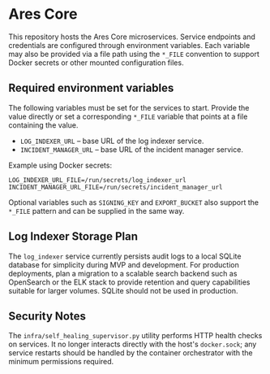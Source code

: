 # Ares Core

This repository hosts the Ares Core microservices. Service endpoints and
credentials are configured through environment variables. Each variable may
also be provided via a file path using the `*_FILE` convention to support
Docker secrets or other mounted configuration files.

## Required environment variables

The following variables must be set for the services to start. Provide the
value directly or set a corresponding `*_FILE` variable that points at a file
containing the value.

- `LOG_INDEXER_URL` – base URL of the log indexer service.
- `INCIDENT_MANAGER_URL` – base URL of the incident manager service.

Example using Docker secrets:

```
LOG_INDEXER_URL_FILE=/run/secrets/log_indexer_url
INCIDENT_MANAGER_URL_FILE=/run/secrets/incident_manager_url
```

Optional variables such as `SIGNING_KEY` and `EXPORT_BUCKET` also support the
`*_FILE` pattern and can be supplied in the same way.

## Log Indexer Storage Plan

The `log_indexer` service currently persists audit logs to a local SQLite
database for simplicity during MVP and development. For production deployments,
plan a migration to a scalable search backend such as OpenSearch or the ELK
stack to provide retention and query capabilities suitable for larger volumes.
SQLite should not be used in production.

## Security Notes

The `infra/self_healing_supervisor.py` utility performs HTTP health checks on
services. It no longer interacts directly with the host's `docker.sock`; any
service restarts should be handled by the container orchestrator with the
minimum permissions required.
